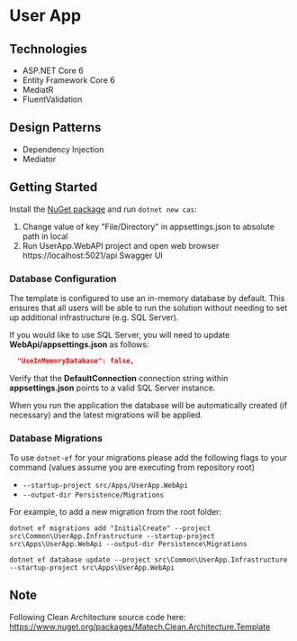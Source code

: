 ﻿ # User App

## Technologies
* ASP.NET Core 6
* Entity Framework Core 6
* MediatR
* FluentValidation

## Design Patterns
* Dependency Injection
* Mediator

## Getting Started

Install the [NuGet package](https://www.nuget.org/packages/Matech.Clean.Architecture.Template) and run `dotnet new cas`:

1. Change value of key "File/Directory" in appsettings.json to absolute path in local
2. Run UserApp.WebAPI project and open web browser https://localhost:5021/api Swagger UI

### Database Configuration

The template is configured to use an in-memory database by default. This ensures that all users will be able to run the solution without needing to set up additional infrastructure (e.g. SQL Server).

If you would like to use SQL Server, you will need to update **WebApi/appsettings.json** as follows:

```json
  "UseInMemoryDatabase": false,
```

Verify that the **DefaultConnection** connection string within **appsettings.json** points to a valid SQL Server instance. 

When you run the application the database will be automatically created (if necessary) and the latest migrations will be applied.

### Database Migrations

To use `dotnet-ef` for your migrations please add the following flags to your command (values assume you are executing from repository root)

* `--startup-project src/Apps/UserApp.WebApi`
* `--output-dir Persistence/Migrations`

For example, to add a new migration from the root folder:

 `dotnet ef migrations add "InitialCreate" --project src\Common\UserApp.Infrastructure --startup-project src\Apps\UserApp.WebApi --output-dir Persistence\Migrations`

 `dotnet ef database update --project src\Common\UserApp.Infrastructure --startup-project src\Apps\UserApp.WebApi`

## Note

Following Clean Architecture source code here: https://www.nuget.org/packages/Matech.Clean.Architecture.Template


